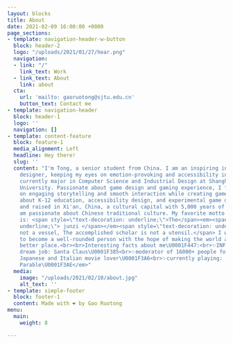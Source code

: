 ```yaml
---
layout: blocks
title: About
date: 2021-02-09 16:00:00 +0000
page_sections:
- template: navigation-header-w-button
  block: header-2
  logo: "/uploads/2021/01/27/hear.png"
  navigation:
  - link: "/"
    link_text: Work
  - link_text: About
    link: about
  cta:
    url: 'mailto: gaoruotong@sjtu.edu.cn'
    button_text: Contact me
- template: navigation-header
  block: header-1
  logo: ''
  navigation: []
- template: content-feature
  block: feature-1
  media_alignment: Left
  headline: Hey there!
  slug: ''
  content: "I'm Tong, a senior student from China. I am an inspiring interactive entertainment
    designer, keeping my eyes on emotion-provoking and accessibility in games.<br><br>I
    currently major in Computer Science and Industrial Design at Shanghai Jiao Tong
    University. Passionate about game design and gaming experience, I focus my attention
    on engaging storytelling and smooth interaction while creating games. I care deeply
    about K-12 education, accessibility design, and experimental game design.<br><br>Born
    and raised in Xi'an, China, a cultural capital with 5,000 years of history, I
    am passionate about Chinese traditional culture. My favorite motto in <em>Analects</em>
    is: <span style=\"text-decoration: underline;\">The</span><em><span style=\"text-decoration:
    underline;\"> junzi </span></em><span style=\"text-decoration: underline;\">is
    not a vessel, The accomplished scholar is not a utensil.</span> I was prompted
    to become a well-rounded person with the hope of making the world around us a
    better place.<br><br>Interesting facts about me\U0001F447:<br>✨INFP-T\U0001F60A<br>✨childhood
    dream job: Santa Claus\U0001F385<br>✨moderator of 16000+ people forum\U0001F440<br>✨cinephilia:
    Japanese and Italian movie lover\U0001F3A6<br>✨currently playing: <em>The Stanley
    Parable\U0001F3AE</em>"
  media:
    image: "/uploads/2021/02/10/about.jpg"
    alt_text: ''
- template: simple-footer
  block: footer-1
  content: Made with ❤︎ by Gao Ruotong
menu:
  main:
    weight: 8

---
```

